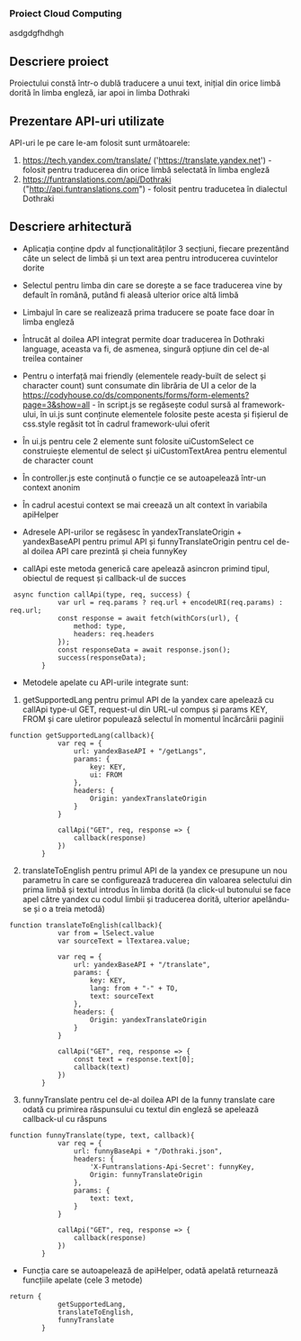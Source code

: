 ### Proiect Cloud Computing ###

asdgdgfhdhgh
## Descriere proiect

Proiectului constă într-o dublă traducere a unui text, inițial din orice limbă dorită în limba engleză, iar apoi in limba Dothraki


## Prezentare API-uri utilizate 

API-uri le pe care le-am folosit sunt următoarele:
1. https://tech.yandex.com/translate/ ('https://translate.yandex.net') - folosit pentru traducerea din orice limbă selectată în limba engleză
2. https://funtranslations.com/api/Dothraki ("http://api.funtranslations.com") - folosit pentru traducetea în dialectul Dothraki 


## Descriere arhitectură

* Aplicația conține dpdv al funcționalităților 3 secțiuni, fiecare prezentând câte un select de limbă și un text area pentru introducerea cuvintelor dorite
* Selectul pentru limba din care se dorește a se face traducerea vine by default în română, putând fi aleasă ulterior orice altă limbă
* Limbajul în care se realizează prima traducere se poate face doar în limba engleză
* Întrucât al doilea API integrat permite doar traducerea în Dothraki language, aceasta va fi, de asmenea, singură opțiune din cel de-al treilea container

* Pentru o interfață mai friendly (elementele ready-built de select și character count) sunt consumate din librăria de UI a celor de la https://codyhouse.co/ds/components/forms/form-elements?page=3&show=all - în script.js se regăsește codul sursă al framework-ului, în ui.js sunt conținute elementele folosite peste acesta și fișierul de css.style regăsit tot în cadrul framework-ului oferit
* În ui.js pentru cele 2 elemente sunt folosite uiCustomSelect ce construiește elementul de select și uiCustomTextArea pentru elementul de character count
* În controller.js este conținută o funcție ce se autoapelează într-un context anonim
* În cadrul acestui context se mai creează un alt context în variabila apiHelper 
* Adresele API-urilor se regăsesc în yandexTranslateOrigin + yandexBaseAPI pentru primul API și funnyTranslateOrigin pentru cel de-al doilea API care prezintă și cheia funnyKey

* callApi este metoda generică care apelează asincron primind tipul, obiectul de request și callback-ul de succes 
```
 async function callApi(type, req, success) {
            var url = req.params ? req.url + encodeURI(req.params) : req.url;
            const response = await fetch(withCors(url), {
                method: type,
                headers: req.headers
            });
            const responseData = await response.json();
            success(responseData);
        }
```


* Metodele apelate cu API-urile integrate sunt: 

1. getSupportedLang pentru primul API de la yandex care apelează cu callApi type-ul GET, request-ul din URL-ul compus și params KEY, FROM și care uletiror populează selectul în momentul încărcării paginii
```
function getSupportedLang(callback){
            var req = {
                url: yandexBaseAPI + "/getLangs",
                params: {
                    key: KEY,
                    ui: FROM
                },
                headers: {
                    Origin: yandexTranslateOrigin
                }
            }
    
            callApi("GET", req, response => {
                callback(response)
            })
        }
```        

2. translateToEnglish pentru primul API de la yandex ce presupune un nou parametru în care se configurează traducerea din valoarea selectului din prima limbă și textul introdus în limba dorită (la click-ul butonului se face apel către yandex cu codul limbii și traducerea dorită, ulterior apelându-se și o a treia metodă)
```
function translateToEnglish(callback){
            var from = lSelect.value
            var sourceText = lTextarea.value;

            var req = {
                url: yandexBaseAPI + "/translate",
                params: {
                    key: KEY,
                    lang: from + "-" + TO,
                    text: sourceText
                },
                headers: {
                    Origin: yandexTranslateOrigin
                }
            }
    
            callApi("GET", req, response => {
                const text = response.text[0];
                callback(text)
            })
        }
```        

3. funnyTranslate pentru cel de-al doilea API de la funny translate care odată cu primirea răspunsului cu textul din engleză se apelează callback-ul cu răspuns
```
function funnyTranslate(type, text, callback){
            var req = {
                url: funnyBaseApi + "/Dothraki.json",
                headers: {
                    'X-Funtranslations-Api-Secret': funnyKey,
                    Origin: funnyTranslateOrigin
                },
                params: {
                    text: text,
                }
            }
    
            callApi("GET", req, response => {
                callback(response)
            })
        }
```
* Funcția care se autoapelează de apiHelper, odată apelată returnează funcțiile apelate (cele 3 metode) 
```
return {
            getSupportedLang,
            translateToEnglish,
            funnyTranslate
        }
```
